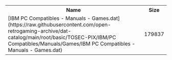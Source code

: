<table>
<tr><th>Name</th><th>Size</th></tr>
<tr><td>
[IBM PC Compatibles - Manuals - Games.dat](https://raw.githubusercontent.com/open-retrogaming-archive/dat-catalog/main/root/basic/TOSEC-PIX/IBM/PC Compatibles/Manuals/Games/IBM PC Compatibles - Manuals - Games.dat)
</td><td>179837</td></tr>
</table>
